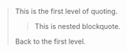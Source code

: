 <blockquote>
  <p>This is the first level of quoting.</p>
  
  <blockquote>
    <p>This is nested blockquote.</p>
  </blockquote>
  
  <p>Back to the first level.</p>
</blockquote>
